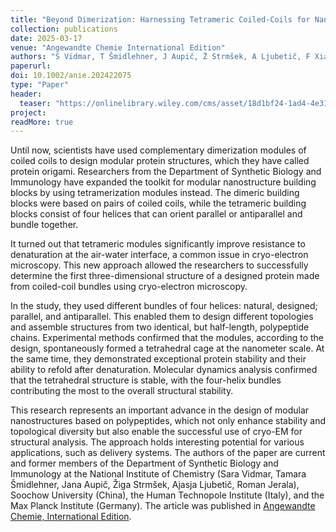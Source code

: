 ```yaml
---
title: "Beyond Dimerization: Harnessing Tetrameric Coiled-Coils for Nanostructure Assembly"
collection: publications
date: 2025-03-17
venue: "Angewandte Chemie International Edition"
authors: "S Vidmar, T Šmidlehner, J Aupič, Ž Strmšek, A Ljubetič, F Xiao, G Hu, C Liu, F Beck, PS Erdmann, R Jerala"
paperurl:
doi: 10.1002/anie.202422075
type: "Paper"
header:
  teaser: "https://onlinelibrary.wiley.com/cms/asset/18d1bf24-1ad4-4e31-8216-eadfbf03df6f/anie202422075-toc-0001-m.jpg"
project:
readMore: true
---
```


Until now, scientists have used complementary dimerization modules of coiled coils to design modular protein structures, which they have called protein origami. Researchers from the Department of Synthetic Biology and Immunology have expanded the toolkit for modular nanostructure building blocks by using tetramerization modules instead. The dimeric building blocks were based on pairs of coiled coils, while the tetrameric building blocks consist of four helices that can orient parallel or antiparallel and bundle together.

It turned out that tetrameric modules significantly improve resistance to denaturation at the air-water interface, a common issue in cryo-electron microscopy. This new approach allowed the researchers to successfully determine the first three-dimensional structure of a designed protein made from coiled-coil bundles using cryo-electron microscopy.

In the study, they used different bundles of four helices: natural, designed; parallel, and antiparallel. This enabled them to design different topologies and assemble structures from two identical, but half-length, polypeptide chains. Experimental methods confirmed that the modules, according to the design, spontaneously formed a tetrahedral cage at the nanometer scale. At the same time, they demonstrated exceptional protein stability and their ability to refold after denaturation. Molecular dynamics analysis confirmed that the tetrahedral structure is stable, with the four-helix bundles contributing the most to the overall structural stability.

This research represents an important advance in the design of modular nanostructures based on polypeptides, which not only enhance stability and topological diversity but also enable the successful use of cryo-EM for structural analysis. The approach holds interesting potential for various applications, such as delivery systems. The authors of the paper are current and former members of the Department of Synthetic Biology and Immunology at the National Institute of Chemistry (Sara Vidmar, Tamara Šmidlehner, Jana Aupič, Žiga Strmšek, Ajasja Ljubetič, Roman Jerala), Soochow University (China), the Human Technopole Institute (Italy), and the Max Planck Institute (Germany). The article was published in [Angewandte Chemie, International Edition](https://doi.org/10.1002/anie.202422075).